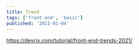 ```yaml
---
title: Trend
tags: ['front-end', 'basic']
published: '2021-01-04'
---
```

https://devrix.com/tutorial/front-end-trends-2021/
